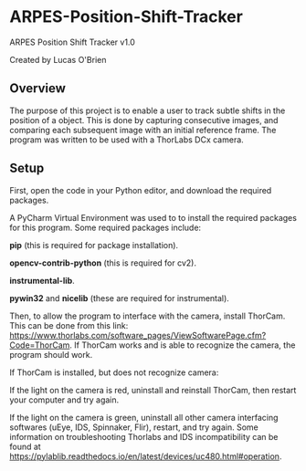 # ARPES-Position-Shift-Tracker

ARPES Position Shift Tracker v1.0

Created by Lucas O'Brien

## Overview

The purpose of this project is to enable a user to track subtle shifts in the position of a object. This is done by capturing consecutive images, and comparing each subsequent image with an initial reference frame. The program was written to be used with a ThorLabs DCx camera. 

## Setup

First, open the code in your Python editor, and download the required packages. 

A PyCharm Virtual Environment was used to to install the required packages for this program. Some required packages include:

**pip** (this is required for package installation).
    
**opencv-contrib-python** (this is required for cv2).
    
**instrumental-lib**.

**pywin32** and **nicelib** (these are required for instrumental).

Then, to allow the program to interface with the camera, install ThorCam. This can be done from this link: https://www.thorlabs.com/software_pages/ViewSoftwarePage.cfm?Code=ThorCam. If ThorCam works and is able to recognize the camera, the program should work. 

If ThorCam is installed, but does not recognize camera:

If the light on the camera is red, uninstall and reinstall ThorCam, then restart your computer and try again.

If the light on the camera is green, uninstall all other camera interfacing softwares (uEye, IDS, Spinnaker, Flir), restart, and try again. Some information on troubleshooting Thorlabs and IDS incompatibility can be found at https://pylablib.readthedocs.io/en/latest/devices/uc480.html#operation.
